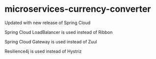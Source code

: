 # microservices-currency-converter
Updated with new release of Spring Cloud

Spring Cloud LoadBalancer is used instead of Ribbon

Spring Cloud Gateway is used instead of Zuul

Resilience4j is used instead of Hystriz
